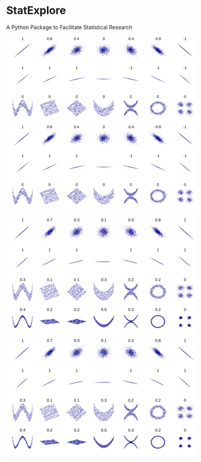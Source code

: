 # StatExplore
A Python Package to Facilitate Statistical Research


![Alt text](https://github.com/b-knight/StatExplore/blob/master/images/Correlation_examples.svg?sanitize=true)
<img src="https://github.com/b-knight/StatExplore/blob/master/images/Correlation_examples.svg?sanitize=true">

![Alt text](https://github.com/b-knight/StatExplore/blob/master/images/Distance_Correlation_examples.svg?sanitize=true)
<img src="https://github.com/b-knight/StatExplore/blob/master/images/Distance_Correlation_examples.svg?sanitize=true">
